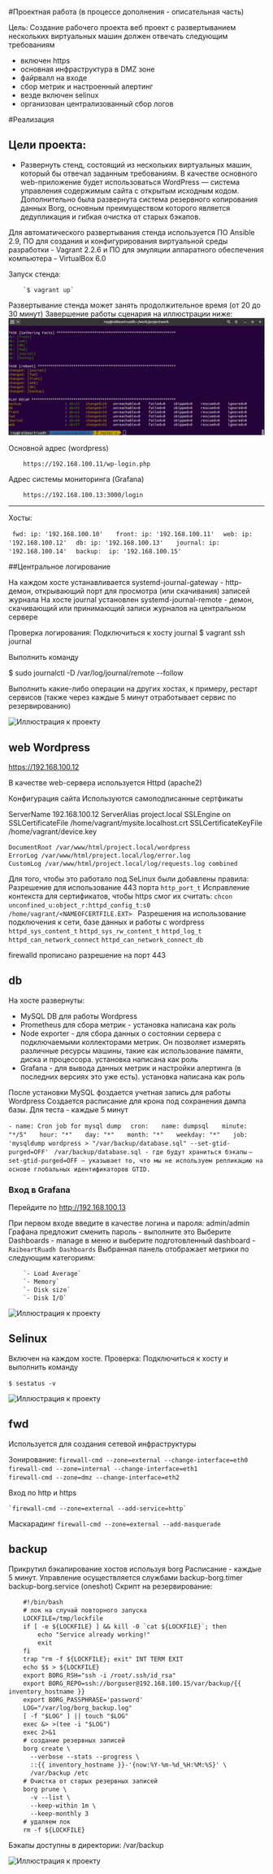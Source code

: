 #Проектная работа (в процессе дополнения - описательная часть)

Цель: Создание рабочего проекта
веб проект с развертыванием нескольких виртуальных машин
должен отвечать следующим требованиям
- включен https
- основная инфраструктура в DMZ зоне
- файрвалл на входе
- сбор метрик и настроенный алертинг
- везде включен selinux
- организован централизованный сбор логов

#Реализация
## Цели проекта:
- Развернуть стенд, состоящий из нескольких виртуальных машин, который бы отвечал заданным требованиям. В качестве основного web-приложение будет использоваться WordPress — система управления содержимым сайта с открытым исходным кодом. Дополнительно была развернута система резервного копирования данных Borg, основным преимуществом которого является дедупликация и гибкая очистка от старых бэкапов.

Для автоматического развертывания стенда используется ПО Ansible 2.9, ПО для создания и конфигурирования виртуальной среды разработки - Vagrant 2.2.6 и ПО для эмуляции аппаратного обеспечения компьютера - VirtualBox 6.0

Запуск стенда:

		`$ vagrant up`

Развертывание стенда может занять продолжительное время (от 20 до 30 минут) Завершение работы сценария на иллюстрации ниже:
![Иллюстрация к проекту](screenshots/pic0.png)

Основной адрес (wordpress)

		https://192.168.100.11/wp-login.php

Адрес системы мониторинга (Grafana)

		https://192.168.100.13:3000/login

------------------------------------------------------------------
Хосты: 

`  fwd: ip: '192.168.100.10'   `
`  front: ip: '192.168.100.11'  `
`  web: ip: '192.168.100.12'  `
`  db: ip: '192.168.100.13'   `
`  journal: ip: '192.168.100.14'  `
`  backup:  ip: '192.168.100.15'  `


##Центральное логирование

На каждом хосте устанавливается systemd-journal-gateway - http-демон, открывающий порт для просмотра (или скачивания) записей журнала 
На хосте journal установлен systemd-journal-remote - демон, скачивающий или принимающий записи журналов на центральном сервере

Проверка логирования:
Подключиться к хосту journal
$ vagrant ssh journal

Выполнить команду

$ sudo journalctl -D /var/log/journal/remote --follow

Выполнить какие-либо операции на других хостах, к примеру, рестарт сервисов (также через каждые 5 минут отработывает сервис по резервированию)

![Иллюстрация к проекту](pic1.png)



## web Wordpress

https://192.168.100.12

В качестве web-сервера используется Httpd (apache2)

Конфигурация сайта
Используются самоподписанные сертфикаты

<IfModule mod_ssl.c>
<VirtualHost *:443>
    ServerName 192.168.100.12
    ServerAlias project.local
    SSLEngine on
    SSLCertificateFile /home/vagrant/mysite.localhost.crt
    SSLCertificateKeyFile /home/vagrant/device.key

    DocumentRoot /var/www/html/project.local/wordpress
    ErrorLog /var/www/html/project.local/log/error.log
    CustomLog /var/www/html/project.local/log/requests.log combined
</VirtualHost>
</IfModule>

Для того, чтобы это работало под SeLinux были добавлены правила:
Разрешение для использование 443 порта `http_port_t`
Исправление контекста для сертификатов, чтобы https смог их считать:
`chcon unconfined_u:object_r:httpd_config_t:s0 /home/vagrant/<NAMEOFCERTFILE.EXT> `
Разрешения на использование подключения к сети, базе данных и работы с wordpress
`httpd_sys_content_t`
`httpd_sys_rw_content_t`
`httpd_log_t`
`httpd_can_network_connect`
`httpd_can_network_connect_db`

firewalld 
прописано разрешение на порт 443


## db

На хосте развернуты:
- MySQL DB для работы Wordpress
- Prometheus для сбора метрик - установка написана как роль
- Node exporter - для сбора данных о состоянии сервера с подключаемыми коллекторами метрик. Он позволяет измерять различные ресурсы машины, такие как использование памяти, диска и процессора. установка написана как роль
- Grafana - для вывода данных метрик и настройки алертинга (в последних версиях это уже есть). установка написана как роль

После установки MySQL фоздается учетная запись для работы Wordpress
Создается расписание для крона под сохранения дампа базы. Для теста - каждые 5 минут

`- name: Cron job for mysql dump `
`  cron: `
`    name: dumpsql `
`    minute: "*/5" `
`    hour: "*" `
`    day: "*" `
`    month: "*" `
`    weekday: "*" `
`    job: 'mysqldump wordpress > "/var/backup/database.sql" --set-gtid-purged=OFF' `
` /var/backup/database.sql - где будут храниться бэкапы`
` —set-gtid-purged=OFF — указывает то, что мы не используем репликацию на основе глобальных идентификаторов GTID. `


### Вход в Grafana
Перейдите по 
http://192.168.100.13

При первом входе введите в качестве логина и пароля: admin/admin
Графана предложит сменить пароль - выполните это
Выберите Dashboards - manage в меню и выберите подготовленный dashboard - `RaibeartRuadh Dashboards`
Выбранная панель отображает метрики по следующим категориям:

		`- Load Average`
		`- Memory`
		`- Disk size`
		`- Disk I/O`

![Иллюстрация к проекту](pic3.png)

## Selinux
Включен на каждом хосте. Проверка:
Подключиться к хосту и выполнить команду

` $ sestatus -v `

![Иллюстрация к проекту](pic2.png)


## fwd

Используется для создания сетевой инфраструктуры

Зонирование:
    `firewall-cmd --zone=external --change-interface=eth0`  
    `firewall-cmd --zone=internal --change-interface=eth1`  
    `firewall-cmd --zone=dmz --change-interface=eth2`  

Вход по http и https

    `firewall-cmd --zone=external --add-service=http`  
	
Маскарадинг
    `firewall-cmd --zone=external --add-masquerade`  
	
## backup	

Прикрутил бэкапирование хостов
используя borg
Расписание - каждые 5 минут. Управление осуществляется службами 
backup-borg.timer
backup-borg.service (oneshot)
Скрипт на резервирование:

		#!/bin/bash
		# лок на случай повторного запуска
		LOCKFILE=/tmp/lockfile
		if [ -e ${LOCKFILE} ] && kill -0 `cat ${LOCKFILE}`; then
		    echo "Service already working!"
		    exit
		fi
		trap "rm -f ${LOCKFILE}; exit" INT TERM EXIT
		echo $$ > ${LOCKFILE}
		export BORG_RSH="ssh -i /root/.ssh/id_rsa"
		export BORG_REPO=ssh://borguser@192.168.100.15/var/backup/{{ inventory_hostname }}
		export BORG_PASSPHRASE='password'
		LOG="/var/log/borg_backup.log"
		[ -f "$LOG" ] || touch "$LOG"
		exec &> >(tee -i "$LOG")
		exec 2>&1
		# создание резервных записей
		borg create \
		  --verbose --stats --progress \
		  ::{{ inventory_hostname }}-'{now:%Y-%m-%d_%H:%M:%S}' \
		  /var/backup /etc
		# Очистка от старых резервных записей
		borg prune \
		  -v --list \
		  --keep-within 1m \
		  --keep-monthly 3 
		# удаляем лок
		rm -f ${LOCKFILE}

Бэкапы доступны в директории: /var/backup

![Иллюстрация к проекту](pic4.png)

